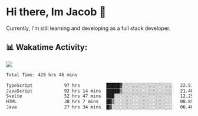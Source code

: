 # Hi there, Im Jacob 👋
Currently, I'm still learning and developing as a full stack developer.

## 📊 Wakatime Activity:

![](https://wakatime.com/share/@bfeff6fe-7f39-433c-bc17-53e716b9a274/5ea5f349-8c2f-4586-bc8c-eb76702f8e49.svg)

<!--START_SECTION:waka-->

```txt
Total Time: 429 hrs 46 mins

TypeScript            97 hrs          █████▓░░░░░░░░░░░░░░░░░░░   22.51 %
JavaScript            92 hrs 14 mins  █████▒░░░░░░░░░░░░░░░░░░░   21.40 %
Svelte                52 hrs 47 mins  ███░░░░░░░░░░░░░░░░░░░░░░   12.25 %
HTML                  38 hrs 7 mins   ██▒░░░░░░░░░░░░░░░░░░░░░░   08.85 %
Java                  27 hrs 34 mins  █▓░░░░░░░░░░░░░░░░░░░░░░░   06.40 %
```

<!--END_SECTION:waka-->
